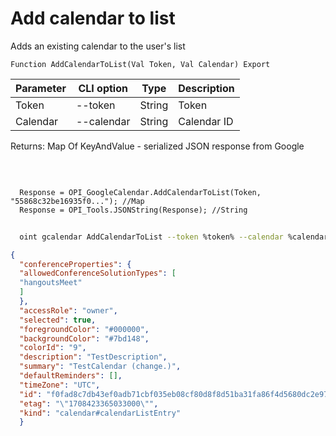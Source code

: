 ﻿---
sidebar_position: 2
---

# Add calendar to list
 Adds an existing calendar to the user's list



`Function AddCalendarToList(Val Token, Val Calendar) Export`

  | Parameter | CLI option | Type | Description |
  |-|-|-|-|
  | Token | --token | String | Token |
  | Calendar | --calendar | String | Calendar ID |

  
  Returns:  Map Of KeyAndValue - serialized JSON response from Google

<br/>




```bsl title="Code example"
  
  Response = OPI_GoogleCalendar.AddCalendarToList(Token, "55868c32be16935f0..."); //Map
  Response = OPI_Tools.JSONString(Response); //String
```



```sh title="CLI command example"
    
  oint gcalendar AddCalendarToList --token %token% --calendar %calendar%

```

```json title="Result"
{
  "conferenceProperties": {
  "allowedConferenceSolutionTypes": [
  "hangoutsMeet"
  ]
  },
  "accessRole": "owner",
  "selected": true,
  "foregroundColor": "#000000",
  "backgroundColor": "#7bd148",
  "colorId": "9",
  "description": "TestDescription",
  "summary": "TestCalendar (change.)",
  "defaultReminders": [],
  "timeZone": "UTC",
  "id": "f0fad8c7db43ef0adb71cbf035eb08cf80d8f8d51ba31fa86f4d5680dc2e9725@group.calendar.google.com",
  "etag": "\"1708423365033000\"",
  "kind": "calendar#calendarListEntry"
  }
```
